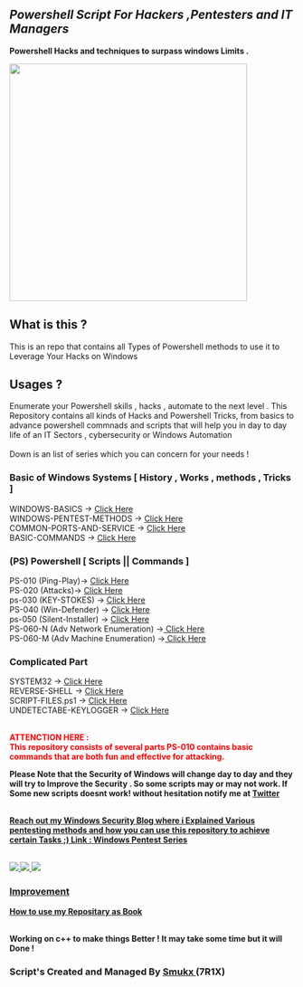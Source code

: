 ## *Powershell Script For Hackers ,Pentesters and IT Managers*

<b>Powershell Hacks and techniques to surpass windows Limits .</b>
<!--<b>Have you ever wondered whether you have acquired a reverse shell or require access to your target to extract their data or advance your enumeration but using Powershell ! </b>-->

<img src="https://raw.githubusercontent.com/Whitecat18/Ps-script-for-Hackers-and-Pentesters/main/source/powershell%20for%20hackers%20and%20pentesters.gif" height=420 />

  <br>

## What is this ?

This is an repo that contains all Types of Powershell methods to use it to Leverage Your Hacks on Windows 

## Usages ?

Enumerate your Powershell skills , hacks , automate to the next level . This Repository contains all kinds of Hacks and Powershell Tricks, from 
basics to advance powershell commnads and scripts that will help you in day to day life of an IT Sectors , cybersecurity or Windows Automation  
<br>
Down is an list of series which you can concern for your needs !
<br>

<!---<p><a href="https://github.com/Whitecat18/Ps-Script-for-Hackers/blob/main/PS-010.md"> Click Here <p>--->

    
<h3>Basic of Windows Systems [ History , Works , methods , Tricks ] </h3>
WINDOWS-BASICS -> <a href='https://github.com/Whitecat18/Ps-script-for-Hackers-and-Pentesters/blob/main/windows-basic.md' > Click Here </a>
<br>
WINDOWS-PENTEST-METHODS -> <a href="https://github.com/Whitecat18/Ps-script-for-Hackers-and-Pentesters/blob/main/Basics/win-pentest-methods.md" target="_blank" > Click Here </a><br>
COMMON-PORTS-AND-SERVICE -> <a href="https://github.com/Whitecat18/Ps-script-for-Hackers-and-Pentesters/blob/main/Basics/Common-ports-and-service.md" > Click Here </a>
  <br>
BASIC-COMMANDS -> <a href="https://github.com/Whitecat18/Ps-script-for-Hackers-and-Pentesters/blob/main/Basic-Commands.md" > Click Here </a>

  
<h3> (PS) Powershell [ Scripts || Commands ] </h3>
PS-010 (Ping-Play)-> <a href="https://github.com/Whitecat18/Ps-Script-for-Hackers/blob/main/PS-010.md" > Click Here </a><br>
PS-020 (Attacks)-> <a href="https://github.com/Whitecat18/Ps-script-for-Hackers-and-Pentesters/blob/main/PS-020.md" > Click Here </a><br>
ps-030 (KEY-STOKES) -> <a href="https://github.com/Whitecat18/Ps-script-for-Hackers-and-Pentesters/blob/main/KEYSTROKES%20USING%20POWERSHELL.md" > Click Here </a><br>
PS-040 (Win-Defender) -> <a href="https://github.com/Whitecat18/Ps-script-for-Hackers-and-Pentesters/blob/main/DEFENDER_USING_POWERSHELL.md" > Click Here </a><br>
ps-050 (Silent-Installer) -> <a href="https://github.com/Whitecat18/Ps-script-for-Hackers-and-Pentesters/blob/main/Silent-Installer.md" > Click Here </a><br>
PS-060-N (Adv Network Enumeration) -><a href="https://github.com/Whitecat18/Ps-script-for-Hackers-and-Pentesters/blob/main/Enumeration/Network.md" > Click Here</a><br>
PS-060-M (Adv Machine Enumeration) -><a href="https://github.com/Whitecat18/Ps-script-for-Hackers-and-Pentesters/blob/main/Enumeration/Windows_Enum.md" > Click Here</a></br>

<h3> Complicated Part </h3>
SYSTEM32 -> <a href="https://github.com/Whitecat18/Ps-script-for-Hackers-and-Pentesters/blob/main/SYSTEM32.md" > Click Here </a><br>
REVERSE-SHELL -> <a href="https://github.com/Whitecat18/Ps-script-for-Hackers-and-Pentesters/tree/main/Reverse-Shell" > Click Here </a><br>
SCRIPT-FILES.ps1 -> <a href="https://github.com/Whitecat18/Ps-script-for-Hackers-and-Pentesters/tree/main/scripts" > Click Here </a><br>
  UNDETECTABE-KEYLOGGER -> <a href="https://github.com/Whitecat18/Ps-script-for-Hackers-and-Pentesters/blob/main/KEY-LOGGER.md" > Click Here </a><br>
  
<br>
  <p style="color:red;" > <b>ATTENCTION HERE : <br>This repository consists of several parts
  PS-010 contains basic commands that are both fun and effective for attacking.
  </p> 
  <b>Please Note that the Security of Windows will change day to day and they will try to Improve the Security . So some scripts may or may not work. If Some new scripts doesnt work! without hesitation notify me at <a href="https://x.com/Smukx07/"> Twitter </b>  <br><br>
    
  <b>Reach out my Windows Security Blog where i Explained Various pentesting methods and how you can use this repository to achieve certain Tasks ;) Link : <a href="https://kavin-2.gitbook.io/blog/cybersec/windows-pentest-series" > Windows Pentest Series </b>
  <br><br>
  

<!---Badge Here--->
<img src="https://img.shields.io/badge/Made%20with-Powershell-blue" > <img src="https://img.shields.io/github/release-date/Whitecat18/Ps-script-for-Hackers-and-Pentesters"> <img src="https://img.shields.io/github/last-commit/Whitecat18/Ps-script-for-hackers-and-pentesters" />

### Improvement 

<b>How to use my Repositary as <a href="https://github.com/Whitecat18/Ps-script-for-Hackers-and-Pentesters/blob/main/Basics/use%20my%20Repository%20as%20book.md" > Book </a> </b>

<br>
<bold>Working on c++ to make things Better ! It may take some time but it will Done !</bold>

<h3> Script's Created and Managed By <a href="https://github.com/Whitecat18" > Smukx </a> (7R1X) </h3>

